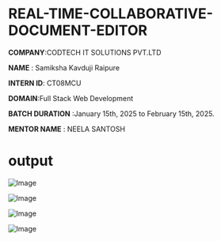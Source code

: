 # REAL-TIME-COLLABORATIVE-DOCUMENT-EDITOR

**COMPANY**:CODTECH IT SOLUTIONS PVT.LTD

**NAME** : Samiksha Kavduji Raipure

**INTERN ID**: CT08MCU

**DOMAIN**:Full Stack Web Development

**BATCH DURATION** :January 15th, 2025 to February 15th, 2025.

**MENTOR NAME** : NEELA SANTOSH

# output


![Image](https://github.com/user-attachments/assets/c3c413a7-fee6-4486-8fa1-549751b16ac6)







![Image](https://github.com/user-attachments/assets/7961ba83-656c-49ef-b585-1b32bcbbded4)






![Image](https://github.com/user-attachments/assets/893a753e-d82e-440b-a9f3-4a7624b4e460)




![Image](https://github.com/user-attachments/assets/989a2f46-bf2e-4611-8890-883862b07b3e)








